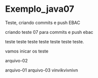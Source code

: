 # Exemplo_java07
Teste, criando commits e push EBAC

criando teste 07 para commits e push ebac 


teste teste teste teste teste teste teste.

vamos inicar os teste 

arquivo-02

arquivo-01
arquivo-03
vinvikvivnivn


